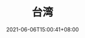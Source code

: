 ---
title: "台湾"
description: ""
date: 2021-06-06T15:00:41+08:00
draft: false
weight: 10
collapsible: true
---